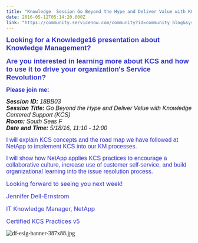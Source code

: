 ```yaml
---
title: "Knowledge  Session Go Beyond the Hype and Deliver Value with KCS"
date: 2016-05-12T05:14:20.000Z
link: "https://community.servicenow.com/community?id=community_blog&sys_id=f1dca665dbd0dbc01dcaf3231f96199c"
---
```

<p><strong style="color: #3334ca; font-size: 14pt; font-family: arial,helvetica,sans-serif;">Looking for a Knowledge16 presentation about Knowledge Management?</strong></p><p><strong style="color: #3334ca; font-family: arial,helvetica,sans-serif;"><span style="font-size: 14pt;">Are you interested in learning more about KCS and how to use it to drive your organization's Service Revolution?</span> </strong></p><p></p><p><strong style="color: #3334ca; font-size: 12pt; font-family: arial,helvetica,sans-serif;">Please join me:</strong></p><p></p><p><em style="font-size: 12pt; font-family: arial,helvetica,sans-serif;"><strong>Session ID:</strong> 18BB03<br/><strong>Session Title:</strong> Go Beyond the Hype and Deliver Value with Knowledge Centered Support (KCS)<br/><strong>Room:</strong> South Seas F<br/><strong>Date and Time:</strong> 5/18/16, 11:10 - 12:00</em></p><p></p><p><span style="font-family: arial,helvetica,sans-serif; font-size: 12pt; color: #3334ca;">I will explain KCS concepts and the road map we have followed at NetApp to implement KCS into our KM processes. </span></p><p><span style="font-family: arial,helvetica,sans-serif; font-size: 12pt; color: #3334ca;">I will show how NetApp applies KCS practices to encourage a collaborative culture, increase use of customer self-service, and build organizational learning into the issue resolution process.</span></p><p><span style="color: #3334ca;"> </span></p><p><span style="font-size: 12pt; color: #3334ca;">Looking forward to seeing you next week!</span></p><p></p><p><span style="font-size: 12pt; color: #3334ca;">Jennifer Dell-Ernstrom</span></p><p><span style="font-size: 12pt; color: #3334ca;">IT Knowledge Manager, NetApp</span></p><p><span style="font-size: 12pt; color: #3334ca;">Certified KCS Practices v5</span></p><p><span style="font-size: 12.0pt; font-family: 'Times New Roman',serif;"><img  alt="df-esig-banner-387x88.jpg" class="image-1 jive-image" src="752e6c4adb18dfc068c1fb651f961945.iix" style="height: auto;"/></span></p>